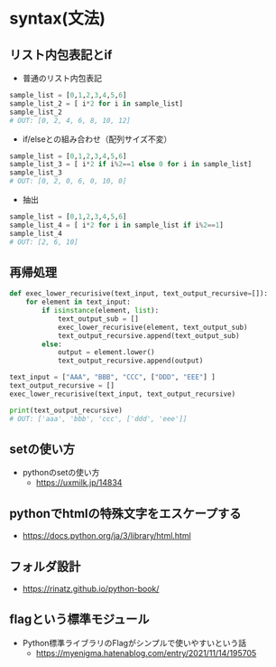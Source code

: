 # syntax(文法)

## リスト内包表記とif

- 普通のリスト内包表記
```python
sample_list = [0,1,2,3,4,5,6]
sample_list_2 = [ i*2 for i in sample_list]
sample_list_2
# OUT: [0, 2, 4, 6, 8, 10, 12]
```

- if/elseとの組み合わせ（配列サイズ不変）
```python
sample_list = [0,1,2,3,4,5,6]
sample_list_3 = [ i*2 if i%2==1 else 0 for i in sample_list]
sample_list_3
# OUT: [0, 2, 0, 6, 0, 10, 0]
```

- 抽出
```python
sample_list = [0,1,2,3,4,5,6]
sample_list_4 = [ i*2 for i in sample_list if i%2==1]
sample_list_4
# OUT: [2, 6, 10]
```

## 再帰処理

```python
def exec_lower_recurisive(text_input, text_output_recursive=[]):
    for element in text_input:
        if isinstance(element, list):
            text_output_sub = []
            exec_lower_recurisive(element, text_output_sub)
            text_output_recursive.append(text_output_sub)
        else:
            output = element.lower()
            text_output_recursive.append(output)

text_input = ["AAA", "BBB", "CCC", ["DDD", "EEE"] ]
text_output_recursive = []
exec_lower_recurisive(text_input, text_output_recursive)

print(text_output_recursive)
# OUT: ['aaa', 'bbb', 'ccc', ['ddd', 'eee']]
```

## setの使い方

- pythonのsetの使い方
  - https://uxmilk.jp/14834

## pythonでhtmlの特殊文字をエスケープする

- https://docs.python.org/ja/3/library/html.html

## フォルダ設計

- https://rinatz.github.io/python-book/

## flagという標準モジュール

- Python標準ライブラリのFlagがシンプルで使いやすいという話
  - https://myenigma.hatenablog.com/entry/2021/11/14/195705